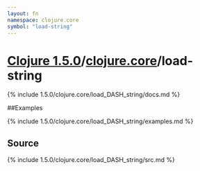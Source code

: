 ```yaml
---
layout: fn
namespace: clojure.core
symbol: "load-string"
---
```


# [Clojure 1.5.0](../../)/[clojure.core](../)/load-string

{% include 1.5.0/clojure.core/load_DASH_string/docs.md %}

##Examples

{% include 1.5.0/clojure.core/load_DASH_string/examples.md %}
## Source
{% include 1.5.0/clojure.core/load_DASH_string/src.md %}

